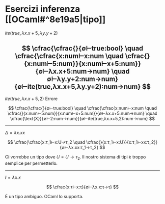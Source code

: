 # Esercizi inferenza [[OCaml#^8e19a5|tipo]]

$ite(true,λx.x+5,λy.y+2)$

$$
\cfrac{\cfrac{}{∅⊢true:bool} \quad \cfrac{\cfrac{x:num⊢x:num \quad \cfrac{}{x:num⊢5:num}}{x:num⊢x+5:num}}{∅⊢λx.x+5:num→num} \quad ∅⊢λy.y+2:num→num}{∅⊢ite(true,λx.x+5,λy.y+2):num→num}
$$
 ---

$ite(true,λx.x+5,2)$ Errore

$$
\cfrac{\cfrac{}{∅⊢true:bool} \quad \cfrac{\cfrac{x:num⊢x:num \quad \cfrac{}{x:num⊢5:num}}{x:num⊢x+5:num}}{∅⊢λx.x+5:num→num} \quad \cfrac{\text{X}}{∅⊢2:num→num}}{∅⊢ite(true,λx.x+5,2):num→num}
$$

---

$Δ=λx.xx$

$$
\cfrac{\cfrac{x:τ_1⊢x:U→τ_2 \quad \cfrac{}{x:τ_1⊢x:U}}{x:τ_1⊢xx:τ_2}}{∅⊢λx.xx:τ_1→τ_2}
$$

Ci vorrebbe un tipo dove $U=U→τ_2$. Il nostro sistema di tipi è troppo semplice per permetterlo.

---

$I=λx.x$

$$
\cfrac{x:τ⊢x:τ}{∅⊢λx.x:τ→τ}
$$

È un tipo ambiguo. OCaml lo supporta.